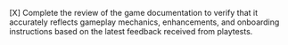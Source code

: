 [X] Complete the review of the game documentation to verify that it accurately reflects gameplay mechanics, enhancements, and onboarding instructions based on the latest feedback received from playtests.